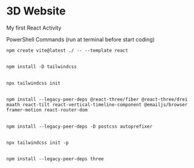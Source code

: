 # 3D Website

My first React Activity

PowerShell Commands (run at terminal before start coding)

``` shell
npm create vite@latest ./ -- --template react
```
##

``` shell
npm install -D tailwindcss
```
## 

``` shell
npx tailwindcss init
```
##

``` shell
npm install --legacy-peer-deps @react-three/fiber @react-three/drei maath react-tilt react-vertical-timeline-component @emailjs/browser framer-motion react-router-dom
```
##

``` shell
npm install --legacy-peer-deps -D postcss autoprefixer
```
##

``` shell
npx tailwindcss init -p
```
##

``` shell
npm install --legacy-peer-deps three
```
